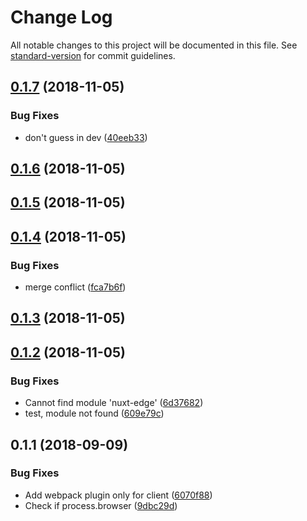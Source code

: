 # Change Log

All notable changes to this project will be documented in this file. See [standard-version](https://github.com/conventional-changelog/standard-version) for commit guidelines.

<a name="0.1.7"></a>
## [0.1.7](https://github.com/daliborgogic/guess-module/compare/v0.1.6...v0.1.7) (2018-11-05)


### Bug Fixes

* don't guess in dev ([40eeb33](https://github.com/daliborgogic/guess-module/commit/40eeb33))



<a name="0.1.6"></a>
## [0.1.6](https://github.com/daliborgogic/guess-module/compare/v0.1.5...v0.1.6) (2018-11-05)



<a name="0.1.5"></a>
## [0.1.5](https://github.com/daliborgogic/guess-module/compare/v0.1.4...v0.1.5) (2018-11-05)



<a name="0.1.4"></a>
## [0.1.4](https://github.com/daliborgogic/guess-module/compare/v0.1.2...v0.1.4) (2018-11-05)


### Bug Fixes

* merge conflict ([fca7b6f](https://github.com/daliborgogic/guess-module/commit/fca7b6f))



<a name="0.1.3"></a>
## [0.1.3](https://github.com/daliborgogic/guess-module/compare/v0.1.2...v0.1.3) (2018-11-05)



<a name="0.1.2"></a>
## [0.1.2](https://github.com/daliborgogic/guess-module/compare/v0.1.1...v0.1.2) (2018-11-05)


### Bug Fixes

* Cannot find module 'nuxt-edge' ([6d37682](https://github.com/daliborgogic/guess-module/commit/6d37682))
* test, module not found ([609e79c](https://github.com/daliborgogic/guess-module/commit/609e79c))
<a name="0.1.1"></a>
## 0.1.1 (2018-09-09)


### Bug Fixes

* Add webpack plugin only for client ([6070f88](https://github.com/daliborgogic/guess-module/commit/6070f88))
* Check if process.browser ([9dbc29d](https://github.com/daliborgogic/guess-module/commit/9dbc29d))
